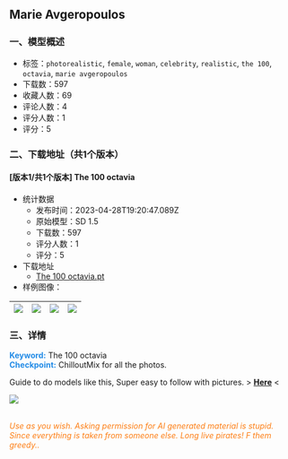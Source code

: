## Marie Avgeropoulos
### 一、模型概述

- 标签：`photorealistic`, `female`, `woman`, `celebrity`, `realistic`, `the 100`, `octavia`, `marie avgeropoulos`
- 下载数：597
- 收藏人数：69
- 评论人数：4
- 评分人数：1
- 评分：5

### 二、下载地址（共1个版本）

#### [版本1/共1个版本] The 100 octavia

- 统计数据
  - 发布时间：2023-04-28T19:20:47.089Z
  - 原始模型：SD 1.5
  - 下载数：597
  - 评分人数：1
  - 评分：5
- 下载地址
  - [The 100 octavia.pt](https://civitai.com/api/download/models/57619)
- 样例图像：

| <img src="https://image.civitai.com/xG1nkqKTMzGDvpLrqFT7WA/5ec214db-cd92-4352-eb63-8a4d344f1500/width=450/625619.jpeg" /> | <img src="https://image.civitai.com/xG1nkqKTMzGDvpLrqFT7WA/a66fc1bf-88dc-4b06-aebb-684e7543e200/width=450/625620.jpeg" /> | <img src="https://image.civitai.com/xG1nkqKTMzGDvpLrqFT7WA/a6097b37-b5aa-41e4-1caf-eca2eba32600/width=450/625618.jpeg" /> | <img src="https://image.civitai.com/xG1nkqKTMzGDvpLrqFT7WA/61b0e0c9-b427-4cc4-a6bb-a3c9b1e94f00/width=450/625621.jpeg" /> |
| ---- | ---- | ---- | ---- |


### 三、详情
<p><strong><span style="color:rgb(34, 139, 230)">Keyword:</span></strong> The 100 octavia<br /><strong><span style="color:rgb(34, 139, 230)">Checkpoint:</span></strong> ChilloutMix for all the photos.</p><p>Guide to do models like this, Super easy to follow with pictures. &gt; <a target="_blank" rel="ugc" href="https://civitai.com/models/62967/beginners-guide-to-textual-inversion-and-publish"><strong>Here</strong></a> &lt;</p><img src="https://image.civitai.com/xG1nkqKTMzGDvpLrqFT7WA/1a0c106f-87c5-4952-bb4f-ad026be68986/width=525/1a0c106f-87c5-4952-bb4f-ad026be68986.jpeg" /><p><br /><em><span style="color:rgb(253, 126, 20)">Use as you wish. Asking permission for AI generated material is stupid. Since everything is taken from someone else. Long live pirates! F them greedy..</span></em></p>